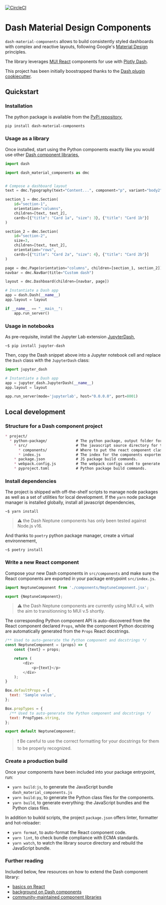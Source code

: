[![CircleCI](https://circleci.com/gh/noosenergy/dash-material-components.svg?style=svg&circle-token=6388fe0ebfc51208a8aec58b00e40edbb6a60724)](https://circleci.com/gh/noosenergy/dash-material-components)

# Dash Material Design Components

`dash-material-components` allows to build consistently styled dashboards with complex and reactive layouts, following Google's [Material Design](https://material.io/) principles.

The library leverages [MUI React](https://mui.com/) components for use with [Plotly Dash](https://dash.plotly.com/).

This project has been initially boostrapped thanks to the [Dash plugin cookiecutter](https://github.com/plotly/dash-component-boilerplate).

## Quickstart

### Installation

The python package is available from the [PyPi repository](https://pypi.org/project/dash-material-components),

```sh
pip install dash-material-components
```

### Usage as a library

Once installed, start using the Python components exactly like you would use other [Dash component libraries](https://dash.plotly.com/layout),

```python
import dash

import dash_material_components as dmc


# Compose a dashboard layout
text = dmc.Typography(text="Content...", component="p", variant="body2")

section_1 = dmc.Section(
    id="section-1",
    orientation="columns",
    children=[text, text_2],
    cards=[{"title": "Card 1a", "size": 3}, {"title": "Card 1b"}]
)

section_2 = dmc.Section(
    id="section-2",
    size=3,
    children=[text, text_2],
    orientation="rows",
    cards=[{"title": "Card 2a", "size": 4}, {"title": "Card 2b"}]
)

page = dmc.Page(orientation="columns", children=[section_1, section_2])
navbar = dmc.NavBar(title="Custom dash")

layout = dmc.Dashboard(children=[navbar, page])

# Instantiate a Dash app
app = dash.Dash(__name__)
app.layout = layout

if __name__ == "__main__":
    app.run_server()
```

### Usage in notebooks

As pre-requisite, install the Jupyter Lab extension [JupyterDash](https://medium.com/plotly/introducing-jupyterdash-811f1f57c02e),

```shell
~$ pip install jupyter-dash
```

Then, copy the Dash snippet above into a Jupyter notebook cell and replace the `Dash` class with the `JupyterDash` class:

```python
import jupyter_dash

# Instantiate a Dash app
app = jupyter_dash.JupyterDash(__name__)
app.layout = layout

app.run_server(mode='jupyterlab', host="0.0.0.0", port=8001)
```

## Local development

### Structure for a Dash component project

```markdown
* project/
  * python-package/             # The python package, output folder for the bundles.
    * src/                      # The javascript source directory for the components.
      * components/             # Where to put the react component classes.
      * index.js                # The index for the components exported by the bundle.
    * package.json              # JS package build commands.
    * webpack.config.js         # The webpack configs used to generate the bundles.
    * pyproject.toml            # Python package build commands.
```

### Install dependencies

The project is shipped with off-the-shelf scripts to manage node packages as well as a set of utilities for local development. If the `yarn` node package manager is installed globally, install all javascript dependencies,

```shell
~$ yarn install
```

> :warning: the Dash Neptune components has only been tested against Node.js v16.

And thanks to `poetry` python package manager, create a virtual environnement,

```shell
~$ poetry install
```

### Write a new React component

Compose your new Dash components in `src/components` and make sure the React components are exported in your package entrypoint `src/index.js`.

```javascript
import NeptuneComponent from './components/NeptuneComponent.jsx';

export {NeptuneComponent};
```

> :warning: the Dash Neptune components are currently using MUI v.4, with the aim to transitionning to MUI v.5 shortly.

The corresponding Python component API is auto-discovered from the React component declared `Props`, while the component Python docstring are automatically generated from the `Props` React docstrings.

```javascript
/** Used to auto-generate the Python component and docstrings */
const NeptuneComponent = (props) => {
    const {text} = props;

    return (
        <div>
            <p>{text}</p>
        </div>
    );
}

Box.defaultProps = {
  text: 'Sample value',
};

Box.propTypes = {
  /** Used to auto-generate the Python component and docstrings */
  text: PropTypes.string,
};

export default NeptuneComponent;
```

> :heavy_exclamation_mark: Be careful to use the correct formatting for your docstrings for them to be properly recognized.

### Create a production build

Once your components have been included into your package entrypoint, run:

* `yarn build:js`, to generate the JavaScript bundle `dash_material_components.js`
* `yarn build:py`, to generate the Python class files for the components.
* `yarn build`, to generate everything: the JavaScript bundles and the Python class files.

In addition to buikld scripts, the project `package.json` offers linter, formatter and hot-reloader:

* `yarn format`, to auto-format the React component code.
* `yarn lint`, to check bundle compliance with ECMA standards.
* `yarn watch`, to watch the library source directory and rebuild the JavaScript bundle.

### Further reading

Included below, few resources on how to extend the Dash component library:

* [basics on React](https://dash.plotly.com/react-for-python-developers)
* [background on Dash components](https://dash.plotly.com/plugins)
* [community-maintained component libraries](https://plotly.com/dash-community-components)
